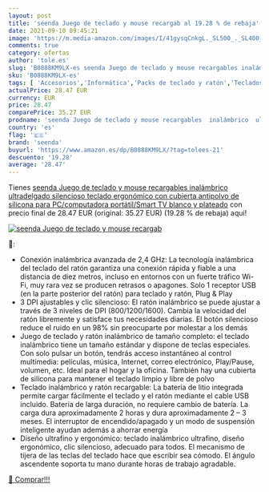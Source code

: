 ```yaml
---
layout: post
title: 'seenda Juego de teclado y mouse recargab al 19.28 % de rebaja'
date: 2021-09-10 09:45:21
image: 'https://m.media-amazon.com/images/I/41gysqCnkgL._SL500_._SL400_.jpg'
comments: true
category: ofertas
author: 'tole.es'
slug: 'B0888KM9LX-es seenda Juego de teclado y mouse recargables inalámbrico...'
sku: 'B0888KM9LX-es'
tags: [ 'Accesorios','Informática','Packs de teclado y ratón','Teclados, ratones y periféricos de entrada','seenda','smart','tv', ]
actualPrice: 28.47 EUR
currency: EUR
price: 28.47
comparePrice: 35.27 EUR
prodname: 'seenda Juego de teclado y mouse recargables  inalámbrico  ultradelgado  silencioso  teclado ergonómico con cubierta antipolvo de silicona para PC/computadora portátil/Smart TV blanco y plateado'
country: 'es'
flag: '🇪🇸'
brand: 'seenda'
buyurl: 'https://www.amazon.es/dp/B0888KM9LX/?tag=tolees-21'
descuento: '19.28'
average: '28.47'
---
```


Tienes [seenda Juego de teclado y mouse recargables  inalámbrico  ultradelgado  silencioso  teclado ergonómico con cubierta antipolvo de silicona para PC/computadora portátil/Smart TV blanco y plateado](https://www.amazon.es/dp/B0888KM9LX/?tag=tolees-21) con precio final de  28.47 EUR (original: 35.27 EUR) (19.28 %  de rebaja) aqui!

[![seenda Juego de teclado y mouse recargab](https://m.media-amazon.com/images/I/41gysqCnkgL._SL500_._SL400_.jpg)](https://www.amazon.es/dp/B0888KM9LX/?tag=tolees-21)

🔎:

- Conexión inalámbrica avanzada de 2,4 GHz: La tecnología inalámbrica del teclado del ratón garantiza una conexión rápida y fiable a una distancia de diez metros, incluso en entornos con un fuerte tráfico Wi-Fi, muy rara vez se producen retrasos o apagones. Solo 1 receptor USB (en la parte posterior del ratón) para teclado y ratón, Plug & Play
- 3 DPI ajustables y clic silencioso: El ratón inalámbrico se puede ajustar a través de 3 niveles de DPI (800/1200/1600). Cambia la velocidad del ratón libremente y satisface tus necesidades diarias. El botón silencioso reduce el ruido en un 98% sin preocuparte por molestar a los demás
- Juego de teclado y ratón inalámbrico de tamaño completo: el teclado inalámbrico tiene un tamaño estándar y dispone de teclas especiales. Con solo pulsar un botón, tendrás acceso instantáneo al control multimedia: películas, música, Internet, correo electrónico, Play/Pause, volumen, etc. Ideal para el hogar y la oficina. También hay una cubierta de silicona para mantener el teclado limpio y libre de polvo
- Teclado inalámbrico y ratón recargable: La batería de litio integrada permite cargar fácilmente el teclado y el ratón mediante el cable USB incluido. Batería de larga duración, no requiere cambio de batería. La carga dura aproximadamente 2 horas y dura aproximadamente 2 – 3 meses. El interruptor de encendido/apagado y un modo de suspensión inteligente ayudan además a ahorrar energía
- Diseño ultrafino y ergonómico: teclado inalámbrico ultrafino, diseño ergonómico, clic silencioso, adecuado para todos. El mecanismo de tijera de las teclas del teclado hace que escribir sea cómodo. El ángulo ascendente soporta tu mano durante horas de trabajo agradable.

[🛒 Comprar!!!](https://www.amazon.es/dp/B0888KM9LX/?tag=tolees-21)
